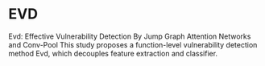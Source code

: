 # EVD
Evd: Effective Vulnerability Detection By Jump Graph Attention Networks and Conv-Pool
This study proposes a function-level vulnerability detection method Evd, which decouples feature extraction and classifier.
